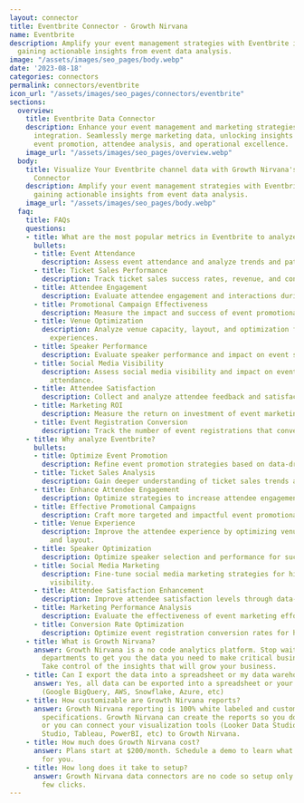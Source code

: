 ```yaml
---
layout: connector
title: Eventbrite Connector - Growth Nirvana
name: Eventbrite
description: Amplify your event management strategies with Eventbrite integration,
  gaining actionable insights from event data analysis.
image: "/assets/images/seo_pages/body.webp"
date: '2023-08-18'
categories: connectors
permalink: connectors/eventbrite
icon_url: "/assets/images/seo_pages/connectors/eventbrite"
sections:
  overview:
    title: Eventbrite Data Connector
    description: Enhance your event management and marketing strategies with Eventbrite
      integration. Seamlessly merge marketing data, unlocking insights that shape
      event promotion, attendee analysis, and operational excellence.
    image_url: "/assets/images/seo_pages/overview.webp"
  body:
    title: Visualize Your Eventbrite channel data with Growth Nirvana's Eventbrite
      Connector
    description: Amplify your event management strategies with Eventbrite integration,
      gaining actionable insights from event data analysis.
    image_url: "/assets/images/seo_pages/body.webp"
  faq:
    title: FAQs
    questions:
    - title: What are the most popular metrics in Eventbrite to analyze?
      bullets:
      - title: Event Attendance
        description: Assess event attendance and analyze trends and patterns.
      - title: Ticket Sales Performance
        description: Track ticket sales success rates, revenue, and conversion rates.
      - title: Attendee Engagement
        description: Evaluate attendee engagement and interactions during events.
      - title: Promotional Campaign Effectiveness
        description: Measure the impact and success of event promotional campaigns.
      - title: Venue Optimization
        description: Analyze venue capacity, layout, and optimization for better attendee
          experiences.
      - title: Speaker Performance
        description: Evaluate speaker performance and impact on event success.
      - title: Social Media Visibility
        description: Assess social media visibility and impact on event reach and
          attendance.
      - title: Attendee Satisfaction
        description: Collect and analyze attendee feedback and satisfaction levels.
      - title: Marketing ROI
        description: Measure the return on investment of event marketing efforts.
      - title: Event Registration Conversion
        description: Track the number of event registrations that convert into attendees.
    - title: Why analyze Eventbrite?
      bullets:
      - title: Optimize Event Promotion
        description: Refine event promotion strategies based on data-driven insights.
      - title: Ticket Sales Analysis
        description: Gain deeper understanding of ticket sales trends and performance.
      - title: Enhance Attendee Engagement
        description: Optimize strategies to increase attendee engagement and satisfaction.
      - title: Effective Promotional Campaigns
        description: Craft more targeted and impactful event promotional campaigns.
      - title: Venue Experience
        description: Improve the attendee experience by optimizing venue capacity
          and layout.
      - title: Speaker Optimization
        description: Optimize speaker selection and performance for successful events.
      - title: Social Media Marketing
        description: Fine-tune social media marketing strategies for higher event
          visibility.
      - title: Attendee Satisfaction Enhancement
        description: Improve attendee satisfaction levels through data-driven insights.
      - title: Marketing Performance Analysis
        description: Evaluate the effectiveness of event marketing efforts and ROI.
      - title: Conversion Rate Optimization
        description: Optimize event registration conversion rates for higher attendance.
    - title: What is Growth Nirvana?
      answer: Growth Nirvana is a no code analytics platform. Stop waiting for other
        departments to get you the data you need to make critical business decisions.
        Take control of the insights that will grow your business.
    - title: Can I export the data into a spreadsheet or my data warehouse?
      answer: Yes, all data can be exported into a spreadsheet or your data warehouse
        (Google BigQuery, AWS, Snowflake, Azure, etc)
    - title: How customizable are Growth Nirvana reports?
      answer: Growth Nirvana reporting is 100% white labeled and customized to your
        specifications. Growth Nirvana can create the reports so you don’t have to
        or you can connect your visualization tools (Looker Data Studio/Google Data
        Studio, Tableau, PowerBI, etc) to Growth Nirvana.
    - title: How much does Growth Nirvana cost?
      answer: Plans start at $200/month. Schedule a demo to learn what plan is best
        for you.
    - title: How long does it take to setup?
      answer: Growth Nirvana data connectors are no code so setup only requires a
        few clicks.
---
```

